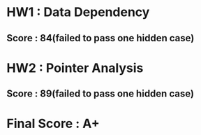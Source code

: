 # HW1 : Data Dependency
## Score : 84(failed to pass one hidden case)
# HW2 : Pointer Analysis
## Score : 89(failed to pass one hidden case)
# Final Score : A+
